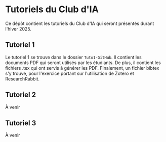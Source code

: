 # Tutoriels du Club d'IA

Ce dépôt contient les tutoriels du Club d'IA qui seront présentés durant l'hiver 2025. 

## Tutoriel 1
Le tutoriel 1 se trouve dans le dossier `Tuto1-GitHub`. Il contient les documents PDF qui seront utilisés par les étudiants. De plus, il contient les fichiers .tex qui ont servis à générer les PDF. Finalement, un fichier bibtex s'y trouve, pour l'exercice portant sur l'utilisation de Zotero et ResearchRabbit. 

## Tutoriel 2
À venir

## Tutoriel 3
À venir
